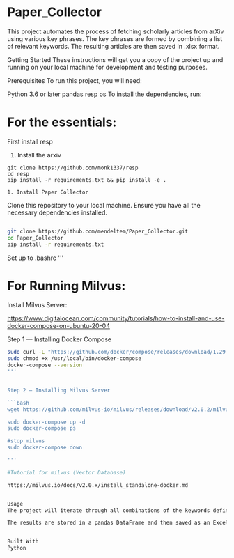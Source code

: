 # Paper_Collector
This project automates the process of fetching scholarly articles from arXiv using various key phrases. The key phrases are formed by combining a list of relevant keywords. The resulting articles are then saved in .xlsx format.

Getting Started
These instructions will get you a copy of the project up and running on your local machine for development and testing purposes.

Prerequisites
To run this project, you will need:

Python 3.6 or later
pandas
resp
os
To install the dependencies, run:


# For the essentials:

First install resp

1. Install the  arxiv

```shell
git clone https://github.com/monk1337/resp
cd resp 
pip install -r requirements.txt && pip install -e .

1. Install Paper Collector

```
Clone this repository to your local machine.
Ensure you have all the necessary dependencies installed.



```bash

git clone https://github.com/mendeltem/Paper_Collector.git
cd Paper_Collector
pip install -r requirements.txt
```
Set up to .bashrc
'''



# For Running Milvus:

Install Milvus Server:

https://www.digitalocean.com/community/tutorials/how-to-install-and-use-docker-compose-on-ubuntu-20-04

Step 1 — Installing Docker Compose


```bash
sudo curl -L "https://github.com/docker/compose/releases/download/1.29.2/docker-compose-$(uname -s)-$(uname -m)" -o /usr/local/bin/docker-compose
sudo chmod +x /usr/local/bin/docker-compose
docker-compose --version
'''


Step 2 — Installing Milvus Server

```bash
wget https://github.com/milvus-io/milvus/releases/download/v2.0.2/milvus-standalone-docker-compose.yml -O docker-compose.yml

sudo docker-compose up -d
sudo docker-compose ps

#stop milvus
sudo docker-compose down

'''

#Tutorial for milvus (Vector Database)

https://milvus.io/docs/v2.0.x/install_standalone-docker.md


Usage
The project will iterate through all combinations of the keywords defined in the single_word_key_list variable, fetching articles from arXiv for each combination.

The results are stored in a pandas DataFrame and then saved as an Excel (.xlsx) file in the output directory specified by output_dir. The files are named in the format "papers_{combination_number}_{file_number}.xlsx", where combination_number is the index of the keyword combination, and file_number is incremented each time the number of articles exceeds the max_dev_temp threshold (default 1000).


Built With
Python


